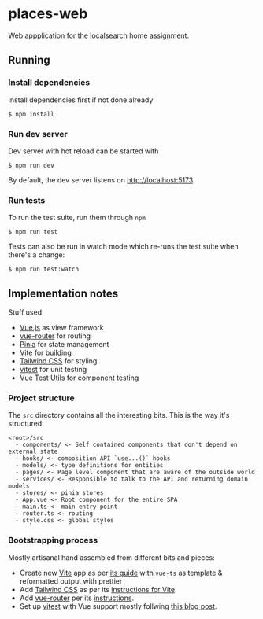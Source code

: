 # places-web

Web appplication for the localsearch home assignment.

## Running

### Install dependencies

Install dependencies first if not done already

```shell
$ npm install
```

### Run dev server

Dev server with hot reload can be started with

```shell
$ npm run dev
```

By default, the dev server listens on <http://localhost:5173>.

### Run tests

To run the test suite, run them through `npm`

```shell
$ npm run test
```

Tests can also be run in watch mode which re-runs the test suite when there's a change:

```shell
$ npm run test:watch
```

## Implementation notes

Stuff used:

-   [Vue.js][] as view framework
-   [vue-router][] for routing
-   [Pinia][] for state management
-   [Vite][] for building
-   [Tailwind CSS][tailwindcss] for styling
-   [vitest][] for unit testing
-   [Vue Test Utils][] for component testing

### Project structure

The `src` directory contains all the interesting bits. This is the way it's structured:

```
<root>/src
  - components/ <- Self contained components that don't depend on external state
  - hooks/ <- composition API `use...()` hooks
  - models/ <- type definitions for entities
  - pages/ <- Page level component that are aware of the outside world
  - services/ <- Responsible to talk to the API and returning domain models
  - stores/ <- pinia stores
  - App.vue <- Root component for the entire SPA
  - main.ts <- main entry point
  - router.ts <- routing
  - style.css <- global styles
```

### Bootstrapping process

Mostly artisanal hand assembled from different bits and pieces:

-   Create new [Vite][] app as per [its guide][vite-guide] with `vue-ts` as template & reformatted output with prettier
-   Add [Tailwind CSS][tailwindcss] as per its [instructions for Vite][tailwindcss-vite].
-   Add [vue-router][] per its [instructions][vue-router-instructions].
-   Set up [vitest][] with Vue support mostly follwing [this blog post][vitest-logrocket-blog].

[Vue.js]: https://vuejs.org
[Pinia]: https://pinia.vuejs.org
[Vite]: https://vitejs.dev
[vite-guide]: https://vitejs.dev/guide/
[tailwindcss]: https://tailwindcss.com
[tailwindcss-vite]: https://tailwindcss.com/docs/guides/vite
[vue-router]: https://router.vuejs.org
[vue-router-instructions]: https://router.vuejs.org/guide/#javascript
[vitest]: http://vitest.dev
[vitest-logrocket-blog]: https://blog.logrocket.com/guide-vitest-automated-testing-vue-components/
[Vue Test Utils]: https://test-utils.vuejs.org/
